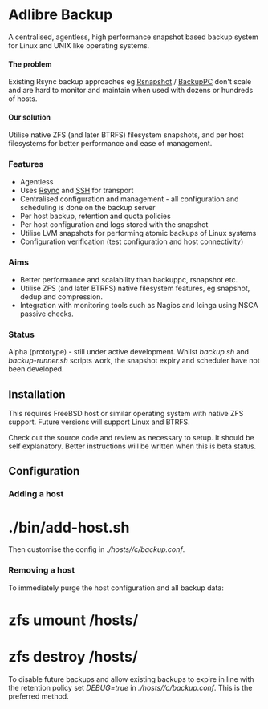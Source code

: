 # Adlibre Backup

A centralised, agentless, high performance snapshot based backup system for Linux and UNIX like operating systems.

#### The problem

Existing Rsync backup approaches eg [Rsnapshot](http://www.rsnapshot.org/) / [BackupPC](http://backuppc.sourceforge.net/) don't scale and are hard to monitor and maintain when used with dozens or hundreds of hosts.

#### Our solution

Utilise native ZFS (and later BTRFS) filesystem snapshots, and per host filesystems for better performance and ease of management.

###  Features

* Agentless
* Uses [Rsync](http://en.wikipedia.org/wiki/Rsync) and [SSH](http://en.wikipedia.org/wiki/OpenSSH) for transport
* Centralised configuration and management - all configuration and scheduling is done on the backup server
* Per host backup, retention and quota policies
* Per host configuration and logs stored with the snapshot
* Utilise LVM snapshots for performing atomic backups of Linux systems
* Configuration verification (test configuration and host connectivity)

### Aims

* Better performance and scalability than backuppc, rsnapshot etc.
* Utilise ZFS (and later BTRFS) native filesystem features, eg snapshot, dedup and compression.
* Integration with monitoring tools such as Nagios and Icinga using NSCA passive checks.

### Status

Alpha (prototype) - still under active development. Whilst _backup.sh_ and _backup-runner.sh_ scripts work, the snapshot expiry and scheduler have not been developed.

## Installation

This requires FreeBSD host or similar operating system with native ZFS support. Future versions will support Linux and BTRFS.

Check out the source code and review as necessary to setup. It should be self explanatory. Better instructions will be written when this is beta status. 

## Configuration

### Adding a host

# ./bin/add-host.sh <hostname>

Then customise the config in _./hosts/<hostname>/c/backup.conf_.

### Removing a host

To immediately purge the host configuration and all backup data:

# zfs umount <zfs-pool-name>/hosts/<hostname>
# zfs destroy <zfs-pool-name>/hosts/<hostname>

To disable future backups and allow existing backups to expire in line with the retention policy
set _DEBUG=true_ in _./hosts/<hostname>/c/backup.conf_. This is the preferred method.